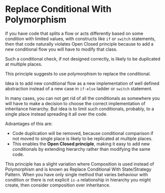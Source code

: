 # Replace Conditional With Polymorphism
If you have code that splits a flow or acts differently based on some condition with limited values, with constructs like `if` or `switch` statements,
then that code naturally violates Open Closed principle because to add a new conditional flow you will have to modify that class.

Such a conditional check, if not designed correctly, is likely to be duplicated at multiple places.
 
This principle suggests to use polymorphism to replace the conditional.

Idea is to add new conditional flow as a new implementation of well defined abstraction instead of a new case in `if-else` ladder or `switch` statement.

In many cases, you can not get rid of all the conditionals as somewhere you will have to make a decision to choose the correct implementation of inheritance hierarchy.
But idea is to limit such conditionals, probably, to a single place instead spreading it all over the code.

Advantages of this are:
* Code duplication will be removed, because conditional comparison if not moved to single place is likely to be replicated at multiple places.
* This enables the **Open Closed principle**, making it easy to add new conditionals by extending hierarchy rather than modifying the same code.

This principle has a slight variation where Composition is used instead of Polymorphism and is known as 
Replace Conditional With State/Strategy Pattern.
When you have only single method that varies behaviour with condition or there is not explicit `is-a` relationship in hierarchy you might create, 
then consider composition over inheritance.    
